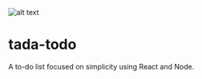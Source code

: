 
![alt text](https://i.imgur.com/Uus5ME9.png "A merge between React and Node Logos with a checkmark at its center")

# tada-todo
A to-do list focused on simplicity using React and Node.


